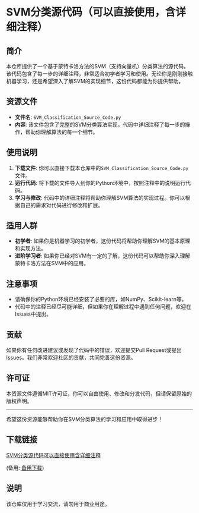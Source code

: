 # SVM分类源代码（可以直接使用，含详细注释）

## 简介

本仓库提供了一个基于蒙特卡洛方法的SVM（支持向量机）分类算法的源代码。该代码包含了每一步的详细注释，非常适合初学者学习和使用。无论你是刚刚接触机器学习，还是希望深入了解SVM的实现细节，这份代码都能为你提供帮助。

## 资源文件

- **文件名**: `SVM_Classification_Source_Code.py`
- **内容**: 该文件包含了完整的SVM分类算法实现，代码中详细注释了每一步的操作，帮助你理解算法的每一个细节。

## 使用说明

1. **下载文件**: 你可以直接下载本仓库中的`SVM_Classification_Source_Code.py`文件。
2. **运行代码**: 将下载的文件导入到你的Python环境中，按照注释中的说明运行代码。
3. **学习与修改**: 代码中的详细注释将帮助你理解SVM算法的实现过程。你可以根据自己的需求对代码进行修改和扩展。

## 适用人群

- **初学者**: 如果你是机器学习的初学者，这份代码将帮助你理解SVM的基本原理和实现方法。
- **进阶学习者**: 如果你已经对SVM有一定的了解，这份代码可以帮助你深入理解蒙特卡洛方法在SVM中的应用。

## 注意事项

- 请确保你的Python环境已经安装了必要的库，如NumPy、Scikit-learn等。
- 代码中的注释已经尽可能详细，但如果你在理解过程中遇到任何问题，欢迎在Issues中提出。

## 贡献

如果你有任何改进建议或发现了代码中的错误，欢迎提交Pull Request或提出Issues。我们非常欢迎社区的贡献，共同完善这份资源。

## 许可证

本资源文件遵循MIT许可证，你可以自由使用、修改和分发代码，但请保留原始的版权声明。

---

希望这份资源能够帮助你在SVM分类算法的学习和应用中取得进步！

## 下载链接
[SVM分类源代码可以直接使用含详细注释](https://pan.quark.cn/s/785ef4c433b6) 

(备用: [备用下载](https://pan.baidu.com/s/15mrOmoMjWbQ-fIbUhhe_PQ?pwd=1234))

## 说明

该仓库仅用于学习交流，请勿用于商业用途。
